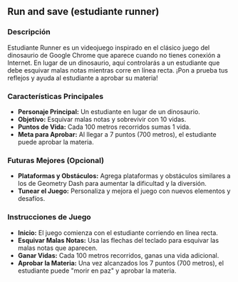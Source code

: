 ## Run and save (estudiante runner)
### Descripción

Estudiante Runner es un videojuego inspirado en el clásico juego del dinosaurio de Google Chrome que aparece cuando no tienes conexión a Internet. En lugar de un dinosaurio, aquí controlarás a un estudiante que debe esquivar malas notas mientras corre en línea recta. ¡Pon a prueba tus reflejos y ayuda al estudiante a aprobar su materia!

### Características Principales

- **Personaje Principal:** Un estudiante en lugar de un dinosaurio.
- **Objetivo:** Esquivar malas notas y sobrevivir con 10 vidas.
- **Puntos de Vida:** Cada 100 metros recorridos sumas 1 vida.
- **Meta para Aprobar:** Al llegar a 7 puntos (700 metros), el estudiante puede aprobar la materia.

### Futuras Mejores (Opcional)

- **Plataformas y Obstáculos:** Agrega plataformas y obstáculos similares a los de Geometry Dash para aumentar la dificultad y la diversión.
- **Tunear el Juego:** Personaliza y mejora el juego con nuevos elementos y desafíos.

### Instrucciones de Juego

- **Inicio:** El juego comienza con el estudiante corriendo en línea recta.
- **Esquivar Malas Notas:** Usa las flechas del teclado para esquivar las malas notas que aparecen.
- **Ganar Vidas:** Cada 100 metros recorridos, ganas una vida adicional.
- **Aprobar la Materia:** Una vez alcanzados los 7 puntos (700 metros), el estudiante puede "morir en paz" y aprobar la materia.
